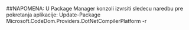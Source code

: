 ##NAPOMENA:
U Package Manager konzoli izvrsiti sledecu naredbu pre pokretanja aplikacije:
Update-Package Microsoft.CodeDom.Providers.DotNetCompilerPlatform -r
